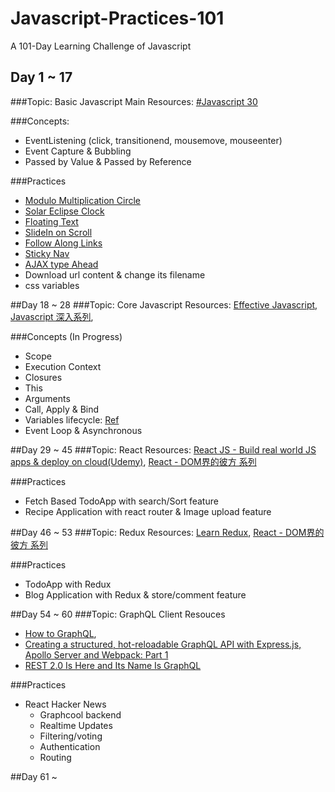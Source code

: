 # Javascript-Practices-101

A 101-Day Learning Challenge of Javascript

## Day 1 ~ 17
###Topic: Basic Javascript
Main Resources: [#Javascript 30](https://javascript30.com)

###Concepts:
- EventListening (click, transitionend, mousemove, mouseenter)
- Event Capture & Bubbling
- Passed by Value & Passed by Reference

###Practices
- [Modulo Multiplication Circle](https://codepen.io/Sirius207/pen/GEyZKO)
- [Solar Eclipse Clock](https://codepen.io/Sirius207/pen/gRGBRq)
- [Floating Text](https://codepen.io/Sirius207/pen/zzRXxW)
- [SlideIn on Scroll](https://codepen.io/Sirius207/pen/mwxjmK)
- [Follow Along Links](https://codepen.io/Sirius207/pen/awGPZL)
- [Sticky Nav](https://codepen.io/Sirius207/pen/dReGOg)
- [AJAX type Ahead](https://codepen.io/Sirius207/pen/weEpMx)
- Download url content & change its filename
- css variables


##Day 18 ~ 28
###Topic: Core Javascript
Resources: [Effective Javascript](https://www.amazon.com/Effective-JavaScript-Specific-Software-Development/dp/0321812182), [Javascript 深入系列](https://github.com/mqyqingfeng/Blog/issues/17), 

###Concepts (In Progress)
- Scope
- Execution Context
- Closures
- This
- Arguments
- Call, Apply & Bind
- Variables lifecycle: [Ref](https://rainsoft.io/variables-lifecycle-and-why-let-is-not-hoisted/)
- Event Loop & Asynchronous


##Day 29 ~ 45
###Topic: React
Resources: [React JS - Build real world JS apps & deploy on cloud(Udemy)](https://www.udemy.com/reactjs-for-beginners-build-real-world-react-apps-deploy-on-cloud/learn/v4/overview), [React - DOM界的彼方 系列](http://ithelp.ithome.com.tw/users/20103131/ironman/1012)

###Practices
- Fetch Based TodoApp with search/Sort feature 
- Recipe Application with react router & Image upload feature


##Day 46 ~ 53
###Topic: Redux
Resources: [Learn Redux](https://learnredux.com/), [React - DOM界的彼方 系列](http://ithelp.ithome.com.tw/users/20103131/ironman/1012)

###Practices
- TodoApp with Redux
- Blog Application with Redux & store/comment feature


##Day 54 ~ 60
###Topic: GraphQL Client
Resouces

- [How to GraphQL](https://www.howtographql.com/), 
- [Creating a structured, hot-reloadable GraphQL API with Express.js, Apollo Server and Webpack: Part 1](https://hackernoon.com/creating-a-structured-hot-reloadable-graphql-api-with-express-js-de62c859643) 
- [REST 2.0 Is Here and Its Name Is GraphQL](https://www.sitepoint.com/rest-2-0-graphql/)


###Practices
- React Hacker News 
	- Graphcool backend
	- Realtime Updates
	- Filtering/voting
	- Authentication
	- Routing


##Day 61 ~ 
